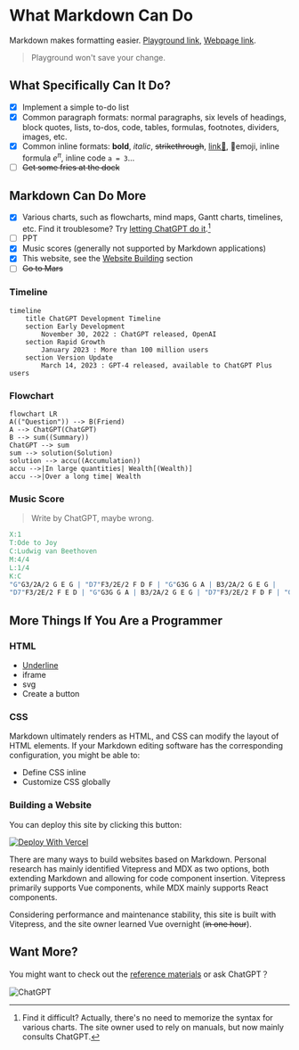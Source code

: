 # What Markdown Can Do

Markdown makes formatting easier. [Playground link](/playground/), [Webpage link](/guide/).

> Playground won't save your change.

## What Specifically Can It Do?

- [x] Implement a simple to-do list
- [x] Common paragraph formats: normal paragraphs, six levels of headings, block quotes, lists, to-dos, code, tables, formulas, footnotes, dividers, images, etc.
- [x] Common inline formats: **bold**, *italic*, ~~strikethrough~~, [link🔗](), 🤣emoji, inline formula $e^\pi$, inline code `a = 3`...
- [ ] ~~Get some fries at the dock~~

## Markdown Can Do More

- [x] Various charts, such as flowcharts, mind maps, Gantt charts, timelines, etc. Find it troublesome? Try [letting ChatGPT do it](/reference/chatgpt/).[^1]
- [ ] PPT
- [x] Music scores (generally not supported by Markdown applications)
- [x] This website, see the [Website Building](#building-a-website) section
- [ ] ~~Go to Mars~~

### Timeline

```mermaid
timeline
    title ChatGPT Development Timeline
    section Early Development
        November 30, 2022 : ChatGPT released, OpenAI
    section Rapid Growth
        January 2023 : More than 100 million users
    section Version Update
        March 14, 2023 : GPT-4 released, available to ChatGPT Plus users
```

### Flowchart

```mermaid
flowchart LR
A(("Question")) --> B(Friend)
A --> ChatGPT(ChatGPT)
B --> sum((Summary))
ChatGPT --> sum
sum --> solution(Solution)
solution --> accu((Accumulation))
accu -->|In large quantities| Wealth[(Wealth)]
accu -->|Over a long time| Wealth
```
### Music Score

> Write by ChatGPT, maybe wrong.

```abc
X:1
T:Ode to Joy
C:Ludwig van Beethoven
M:4/4
L:1/4
K:C
"G"G3/2A/2 G E G | "D7"F3/2E/2 F D F | "G"G3G G A | B3/2A/2 G E G |
"D7"F3/2E/2 F E D | "G"G3G G A | B3/2A/2 G E G | "D7"F3/2E/2 F D F | "G"G3z ||

```

## More Things If You Are a Programmer

### HTML

- <u>Underline</u>
- iframe
- svg
- Create a button

### CSS

Markdown ultimately renders as HTML, and CSS can modify the layout of HTML elements. If your Markdown editing software has the corresponding configuration, you might be able to:

- Define CSS inline
- Customize CSS globally

### Building a Website

You can deploy this site by clicking this button:

[![Deploy With Vercel](https://vercel.com/button)](https://vercel.com/import/project?template=https://github.com/gantrol/markdown-can-do)

There are many ways to build websites based on Markdown. Personal research has mainly identified Vitepress and MDX as two options, both extending Markdown and allowing for code component insertion. Vitepress primarily supports Vue components, while MDX mainly supports React components.

Considering performance and maintenance stability, this site is built with Vitepress, and the site owner learned Vue overnight (~~in one hour~~).

## Want More?

You might want to check out the [reference materials](/reference/reference-resource) or ask ChatGPT？

![ChatGPT](https://img.shields.io/badge/chatGPT-74aa9c?style=for-the-badge&logo=openai&logoColor=white)

[^1]: Find it difficult? Actually, there's no need to memorize the syntax for various charts. The site owner used to rely on manuals, but now mainly consults ChatGPT.
